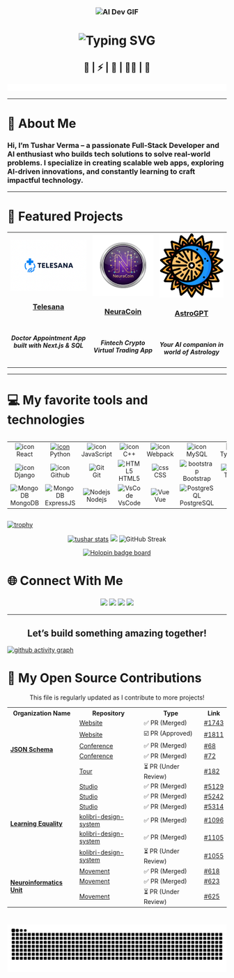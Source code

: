 <!-- Profile Header with GIF -->
<h3 align="center">
  <img src="https://i.pinimg.com/originals/f9/b8/8d/f9b88deeae101d6a8572063bb63c286e.gif" width="500" height="400" alt="AI Dev GIF"/>
</h3>

<h1 align="center">
  <img src="https://readme-typing-svg.demolab.com?font=Fira+Code&size=28&pause=1000&color=00BFFF&center=true&vCenter=true&width=900&lines=Full-Stack+Developer+%7C+Tech+Problem+Solver+%F0%9F%92%A1" alt="Typing SVG" />
</h1>

<h2 align="center">
  🤖 | ⚡ | 🎯 | 👨‍💻 | 🧠
</h2>
<img src="https://raw.githubusercontent.com/AryanVBW/AryanVBW/refs/heads/main/line.gif"/>

---

# 👋 About Me

<h3>Hi, I’m <b>Tushar Verma</b> – a passionate Full-Stack Developer and AI enthusiast who builds tech solutions to solve real-world problems.  
I specialize in creating scalable web apps, exploring AI-driven innovations, and constantly learning to craft impactful technology.</h3>

---

# 🚀 Featured Projects

<table>
  <tr>
    <td align="center">
  <a href="https://telesana-appoinment-production.up.railway.app/">
    <img src="https://github.com/vtushar06/Telesana-Appoinment/blob/main/public/image.png?raw=true" width="220" alt="Telesana Appointment Poster"/>
    <br><h3>Telesana</h3>
  </a>
  <br>
  <h5>Doctor Appointment App built with Next.js & SQL</h5>
</td>
    <td align="center">
      <a href="https://github.com/vtushar06/NeuraCoin">
        <img src="https://github.com/vtushar06/NeuraCoin/blob/main/assets/images/logo-icon-1.png?raw=true" width="160" alt="NeuraCoin"/>
        <br><h3>NeuraCoin</h3>
      </a>
      <br>
      <h5>Fintech Crypto Virtual Trading App</h5>
    </td>
    <td align="center">
      <a href="astrogpt-tushar-vermas-projects-f01f3eda.vercel.app/">
        <img src="https://github.com/vtushar06/AstroGPT/blob/main/Frontend/public/Icon/sun.png?raw=true" width="160" alt="CodeChef Helper Poster"/>
        <br><h3>AstroGPT</h3>
      </a>
      <br>
      <h5>Your AI companion in world of Astrology</h5>
    </td>
  </tr>
</table>

---


# 💻 My favorite tools and technologies
<div style="display: flex; align-items: flex-start; align: center">
<table align="center">
  <tr>
    <td align="center" width="96">
        <img src="https://techstack-generator.vercel.app/react-icon.svg" alt="icon" width="65" height="65" />
      <br>React
    </td>
    <td align="center" width="96">
      <a href="#macropower-tech">
        <img src="https://techstack-generator.vercel.app/python-icon.svg" alt="icon" width="65" height="65" />
      </a>
      <br>Python
    </td>
    <td align="center" width="96">
        <img src="https://techstack-generator.vercel.app/js-icon.svg" alt="icon" width="65" height="65" />
      <br>JavaScript
    </td>
    <td align="center" width="96">
        <img src="https://techstack-generator.vercel.app/cpp-icon.svg" alt="icon" width="65" height="65" />
      <br>C++
    </td>
    <td align="center" width="96">
        <img src="https://techstack-generator.vercel.app/webpack-icon.svg" alt="icon" width="65" height="65" />
      <br>Webpack
    </td>
    <td align="center" width="96">
        <img src="https://techstack-generator.vercel.app/mysql-icon.svg" alt="icon" width="65" height="65" />
      <br>MySQL
    </td>
    <td align="center" width="96">
        <img src="https://techstack-generator.vercel.app/ts-icon.svg" alt="icon" width="65" height="65" />
      <br>TypeScript
    </td>
  </tr>
  <tr>
  <td align="center" width="96">
        <img src="https://techstack-generator.vercel.app/django-icon.svg" alt="icon" width="65" height="65" />
      <br>Django
    <td align="center" width="96">
        <img src="https://techstack-generator.vercel.app/github-icon.svg" alt="icon" width="65" height="65" />
      <br>Github
    </td>
    <td align="center" width="96"> 
        <img src="https://user-images.githubusercontent.com/25181517/192108372-f71d70ac-7ae6-4c0d-8395-51d8870c2ef0.png" width="48" height="48" alt="Git" />
      <br>Git
    </td>
    <td align="center"  width="96">
        <img src="https://skillicons.dev/icons?i=html" width="48" height="48" alt="HTML5" />
      <br>HTML5
    </td>
    <td align="center" width="96">
        <img src="https://skillicons.dev/icons?i=css" width="48" height="48" alt="css" />
      <br>CSS
    </td>
    <td align="center"  width="96">
        <img src="https://skillicons.dev/icons?i=bootstrap" width="48" height="48" alt="bootstrap" />
      <br>Bootstrap
    </td>
    <td align="center" width="96">
        <img src="https://skillicons.dev/icons?i=tailwind" width="48" height="48" alt="tailwind" />
      <br>Tailwind
    </td>
  </tr>
 <tr>
      <td align="center" width="96">
        <img src="https://skillicons.dev/icons?i=mongodb" width="48" height="48" alt="MongoDB" />
      <br>MongoDB
    </td>
    <td align="center" width="96">
        <img src="https://skillicons.dev/icons?i=expressjs" width="48" height="48" alt="MongoDB" />
      <br>ExpressJS
    </td>
        <td align="center" width="96">
        <img src="https://skillicons.dev/icons?i=nodejs" width="48" height="48" alt="Nodejs" />
      <br>Nodejs
      </td>
      </td>
            <td align="center" width="96">
        <img src="https://skillicons.dev/icons?i=vscode" width="48" height="48" alt="VsCode" />
      <br>VsCode
    </td>
              <td align="center" width="96">
        <img src="https://skillicons.dev/icons?i=vue" width="48" height="48" alt="Vue" />
      <br>Vue
    </td>
    <td align="center" width="96">
        <img src="https://skillicons.dev/icons?i=postgres" width="48" height="48" alt="PostgreSQL" />
      <br>PostgreSQL
    </td>
 </tr>
</table>
<br><br>


</div>


  [![trophy](https://github-profile-trophy.vercel.app/?username=vtushar06)](https://github.com/ryo-ma/github-profile-trophy)



<p align="center">
  <a href="https://github.com/vtushar06/beautiful-github-homepage"><picture><img align="" height='150px' src="https://beautiful-github-homepage.vercel.app/api?username=vtushar06&hide_title=true&show_icons=true&theme=gotham&include_all_commits=true" alt="tushar stats" /></picture></a>
  <a href="https://github.com/vtushar06/beautiful-github-homepage"><picture><img align="" height='150px' src="https://beautiful-github-homepage.vercel.app/api/top-langs/?username=vtushar06&hide_title=false&layout=compact&theme=gotham&count_private=true" /></picture></a>
  <img src="https://github-readme-streak-stats.herokuapp.com/?user=vtushar06" alt="GitHub Streak" />
</p>


<p align="center">
  <a href="https://holopin.io/@vtushar06" target="_blank">
    <img src="https://holopin.me/vtushar06" alt="Holopin badge board" />
  </a>
</p>

# 🌐 Connect With Me

<h3 align="center">
  <a href="https://www.linkedin.com/in/tushar-verma-851a76338/"><img src="https://img.shields.io/badge/LinkedIn-0077B5?style=for-the-badge&logo=linkedin&logoColor=white"/></a>
  <a href="https://x.com/TusharV76610577"><img src="https://img.shields.io/badge/Twitter-1DA1F2?style=for-the-badge&logo=twitter&logoColor=white"/></a>
  <a href="https://instagram.com/vtushar006"><img src="https://img.shields.io/badge/Instagram-E4405F?style=for-the-badge&logo=instagram&logoColor=white"/></a>
  <a href="https://tushar-portfolio.netlify.app"><img src="https://img.shields.io/badge/Portfolio-222222?style=for-the-badge&logo=About.me&logoColor=white"/></a>
</h3>

---


<h2 align="center">
  <b>Let’s build something amazing together!</b>
</h2> 

[![github activity graph](https://github-readme-activity-graph.vercel.app/graph?username=vtushar06&bg_color=000000&color=53f547&line=65f207&point=2c42ed&area=true&hide_border=true)](https://github.com/vtushar06/github-readme-activity-graph)



# 🚀 My Open Source Contributions
<p align="center">This file is regularly updated as I contribute to more projects!</p>
<div align="center">
<p align="center">
  <table>
    <tr>
      <th>Organization Name</th>
      <th>Repository</th>
      <th>Type</th>
      <th>Link</th>
    </tr>
    <tr>
    <td rowspan="5"><a href="https://github.com/json-schema-org"><b>JSON Schema</b></a></td>
    <td><a href="https://github.com/json-schema-org/website">Website</a></td>
    <td>✅ PR (Merged)</td>
    <td><a href="https://github.com/json-schema-org/website/pull/1743">#1743</a></td>
  </tr>
  <tr>
    <td><a href="https://github.com/json-schema-org/website">Website</a></td>
    <td>☑️ PR (Approved)</td>
    <td><a href="https://github.com/json-schema-org/website/pull/1811">#1811</a></td>
  </tr>
  <tr>
    <td><a href="https://github.com/json-schema-org/conference">Conference</a></td>
    <td>✅ PR (Merged)</td>
    <td><a href="https://github.com/json-schema-org/conference/pull/68">#68</a></td>
  </tr>
  <tr>
    <td><a href="https://github.com/json-schema-org/conference">Conference</a></td>
    <td>✅ PR (Merged)</td>
    <td><a href="https://github.com/json-schema-org/conference/pull/72">#72</a></td>
  </tr>
  <tr>
    <td><a href="https://github.com/json-schema-org/tour">Tour</a></td>
    <td>⏳ PR (Under Review)</td>
    <td><a href="https://github.com/json-schema-org/tour/pull/182">#182</a></td>
  </tr>
  <tr>
    <td rowspan="6"><a href="https://github.com/learningequality"><b>Learning Equality</b></a></td>
    <td><a href="https://github.com/learningequality/studio">Studio</a></td>
    <td>✅ PR (Merged)</td>
    <td><a href="https://github.com/learningequality/studio/pull/5129">#5129</a></td>
  </tr>
  <tr>
    <td><a href="https://github.com/learningequality/studio">Studio</a></td>
    <td>✅ PR (Merged)</td>
    <td><a href="https://github.com/learningequality/studio/pull/5242">#5242</a></td>
  </tr>
  <tr>
    <td><a href="https://github.com/learningequality/studio">Studio</a></td>
    <td>✅ PR (Merged)</td>
    <td><a href="https://github.com/learningequality/studio/pull/5314">#5314</a></td>
  </tr>
  <tr>
    <td><a href="https://github.com/learningequality/kolibri-design-system">kolibri-design-system</a></td>
    <td>✅ PR (Merged)</td>
    <td><a href="https://github.com/learningequality/kolibri-design-system/pull/1096">#1096</a></td>
  </tr>
  <tr>
    <td><a href="https://github.com/learningequality/kolibri-design-system">kolibri-design-system</a></td>
    <td>✅ PR (Merged)</td>
    <td><a href="https://github.com/learningequality/kolibri-design-system/pull/1105">#1105</a></td>
  </tr>
  <tr>
    <td><a href="https://github.com/learningequality/kolibri-design-system">kolibri-design-system</a></td>
    <td>⏳ PR (Under Review)</td>
    <td><a href="https://github.com/learningequality/kolibri-design-system/issues/1055">#1055</a></td>
  </tr>
  <tr>
    <td rowspan="3"><a href="https://github.com/neuroinformatics-unit"><b>Neuroinformatics Unit</b></a></td>
    <td><a href="https://github.com/neuroinformatics-unit/movement">Movement</a></td>
    <td>✅ PR (Merged)</td>
    <td><a href="https://github.com/neuroinformatics-unit/movement/pull/618">#618</a></td>
  </tr>
  <tr>
    <td><a href="https://github.com/neuroinformatics-unit/movement">Movement</a></td>
    <td>✅ PR (Merged)</td>
    <td><a href="https://github.com/neuroinformatics-unit/movement/pull/623">#623</a></td>
  </tr>
  <tr>
    <td><a href="https://github.com/neuroinformatics-unit/movement">Movement</a></td>
    <td>⏳ PR (Under Review)</td>
    <td><a href="https://github.com/neuroinformatics-unit/movement/pull/625">#625</a></td>
  </tr>
</table>

  </table>
</p>
</div>

<h1 align="center" >
<img src="https://github.com/vtushar06/vtushar06/blob/output/github-snake.svg" alt="e" style="max-width: 100%;">
</h1>

